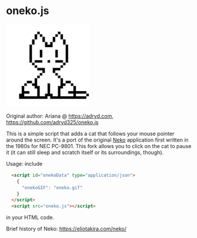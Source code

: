 # oneko.js

![oneko](oneko.webp)

Original author: Ariana @ https://adryd.com, https://github.com/adryd325/oneko.js

This is a simple script that adds a cat that follows your mouse pointer around the screen. 
It's a port of the original [Neko](https://en.wikipedia.org/wiki/Neko_(software)) application 
first written in the 1980s for NEC PC-9801. This fork allows you to click on the cat to 
pause it (it can still sleep and scratch itself or its surroundings, though).

Usage: include
```HTML
  <script id="onekoData" type="application/json">
    {
      "onekoGIF": "oneko.gif"
    }
  </script>
  <script src="oneko.js"></script>
```
in your HTML code.

Brief history of Neko: https://eliotakira.com/neko/
